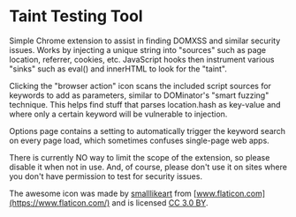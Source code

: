Taint Testing Tool
==================

Simple Chrome extension to assist in finding DOMXSS and similar security issues.
Works by injecting a unique string into "sources" such as page location, referrer, cookies, etc.
JavaScript hooks then instrument various "sinks" such as eval() and innerHTML to look for the "taint".

Clicking the "browser action" icon scans the included script sources for keywords to add as parameters, similar to DOMinator's "smart fuzzing" technique. This helps find stuff that parses location.hash as key-value and where only a certain keyword will be vulnerable to injection.

Options page contains a setting to automatically trigger the keyword search on every page load, which sometimes confuses single-page web apps.

There is currently NO way to limit the scope of the extension, so please disable it when not in use.
And, of course, please don't use it on sites where you don't have permission to test for security issues.

The awesome icon was made by [smalllikeart](https://www.flaticon.com/authors/smalllikeart) from [www.flaticon.com](https://www.flaticon.com/) and is licensed [CC 3.0 BY](http://creativecommons.org/licenses/by/3.0/ "Creative Commons BY 3.0").
